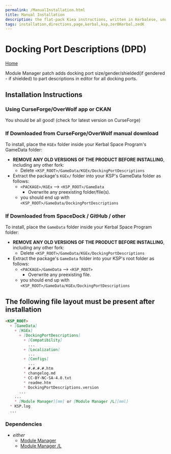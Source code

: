 ```yaml
---
permalink: /ManualInstallation.html
title: Manual Installation
description: the flat-pack Kiea instructions, written in Kerbalese, unusally present
tags: installation,directions,page,kerbal,ksp,zer0Kerbal,zedK
---
```


<!-- ManualInstallation.md v1.1.7.0
Docking Port Descriptions (DPD)
created: 01 Oct 2019
updated: 18 Apr 2022 -->

<!-- based upon work by Lisias -->

# Docking Port Descriptions (DPD)

[Home](./index.md)

Module Manager patch adds docking port size/gender/shielded(if gendered - if shielded) to part descriptions in editor for all docking ports.

## Installation Instructions

### Using CurseForge/OverWolf app or CKAN

You should be all good! (check for latest version on CurseForge)

### If Downloaded from CurseForge/OverWolf manual download

To install, place the `KGEx` folder inside your Kerbal Space Program's GameData folder:

* **REMOVE ANY OLD VERSIONS OF THE PRODUCT BEFORE INSTALLING**, including any other fork:
  * Delete `<KSP_ROOT>/GameData/KGEx/DockingPortDescriptions`
* Extract the package's `KGEx/` folder into your KSP's GameData folder as follows:
  * `<PACKAGE>/KGEx` --> `<KSP_ROOT>/GameData`
    * Overwrite any preexisting folder/file(s).
  * you should end up with `<KSP_ROOT>/GameData/DockingPortDescriptions`

### If Downloaded from SpaceDock / GitHub / other

To install, place the `GameData` folder inside your Kerbal Space Program folder:

* **REMOVE ANY OLD VERSIONS OF THE PRODUCT BEFORE INSTALLING**, including any other fork:
  * Delete `<KSP_ROOT>/GameData/KGEx/DockingPortDescriptions`
* Extract the package's `GameData` folder into your KSP's root folder as follows:
  * `<PACKAGE>/GameData` --> `<KSP_ROOT>`
    * Overwrite any preexisting file.
  * you should end up with `<KSP_ROOT>/GameData/KGEx/DockingPortDescriptions`

## The following file layout must be present after installation

```markdown
<KSP_ROOT>
  + [GameData]
    + [KGEx]
      + [DockingPortDescriptions]
        + [Compatibility]
          ...
        + [Localization]
          ...
        + [Configs]
          ...
        * #.#.#.#.htm
        * changelog.md
        * CC-BY-NC-SA-4.0.txt
        * readme.htm
        * DockingPortDescriptions.version
      ...
    ...
    * [Module Manager][mm] or [Module Manager /L][mml]
  * KSP.log
  ...
```

### Dependencies

* *either*
  * [Module Manager][mm]
  * [Module Manager /L][mml]

[mm]: https://forum.kerbalspaceprogram.com/index.php?/topic/50533-*/ "Module Manager"
[mml]: https://github.com/net-lisias-ksp/ModuleManager "Module Manager /L"
